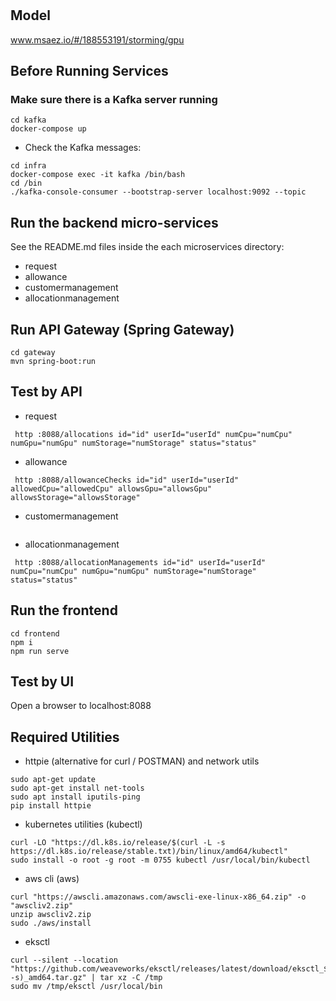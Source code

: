 # 

## Model
www.msaez.io/#/188553191/storming/gpu

## Before Running Services
### Make sure there is a Kafka server running
```
cd kafka
docker-compose up
```
- Check the Kafka messages:
```
cd infra
docker-compose exec -it kafka /bin/bash
cd /bin
./kafka-console-consumer --bootstrap-server localhost:9092 --topic
```

## Run the backend micro-services
See the README.md files inside the each microservices directory:

- request
- allowance
- customermanagement
- allocationmanagement


## Run API Gateway (Spring Gateway)
```
cd gateway
mvn spring-boot:run
```

## Test by API
- request
```
 http :8088/allocations id="id" userId="userId" numCpu="numCpu" numGpu="numGpu" numStorage="numStorage" status="status" 
```
- allowance
```
 http :8088/allowanceChecks id="id" userId="userId" allowedCpu="allowedCpu" allowsGpu="allowsGpu" allowsStorage="allowsStorage" 
```
- customermanagement
```
```
- allocationmanagement
```
 http :8088/allocationManagements id="id" userId="userId" numCpu="numCpu" numGpu="numGpu" numStorage="numStorage" status="status" 
```


## Run the frontend
```
cd frontend
npm i
npm run serve
```

## Test by UI
Open a browser to localhost:8088

## Required Utilities

- httpie (alternative for curl / POSTMAN) and network utils
```
sudo apt-get update
sudo apt-get install net-tools
sudo apt install iputils-ping
pip install httpie
```

- kubernetes utilities (kubectl)
```
curl -LO "https://dl.k8s.io/release/$(curl -L -s https://dl.k8s.io/release/stable.txt)/bin/linux/amd64/kubectl"
sudo install -o root -g root -m 0755 kubectl /usr/local/bin/kubectl
```

- aws cli (aws)
```
curl "https://awscli.amazonaws.com/awscli-exe-linux-x86_64.zip" -o "awscliv2.zip"
unzip awscliv2.zip
sudo ./aws/install
```

- eksctl 
```
curl --silent --location "https://github.com/weaveworks/eksctl/releases/latest/download/eksctl_$(uname -s)_amd64.tar.gz" | tar xz -C /tmp
sudo mv /tmp/eksctl /usr/local/bin
```

